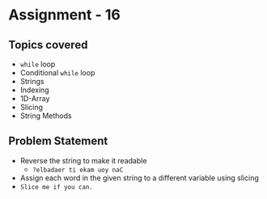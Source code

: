 # Assignment - 16

## Topics covered

- `while` loop
- Conditional `while` loop
- Strings
- Indexing
- 1D-Array
- Slicing
- String Methods


## Problem Statement

- Reverse the string to make it readable
  - `?elbadaer ti ekam uoy naC`
- Assign each word in the given string to a different variable using slicing
- `Slice me if you can.`

